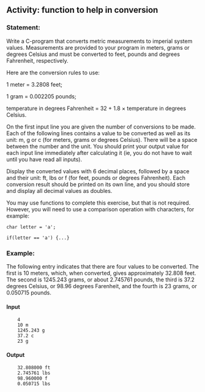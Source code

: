 ## Activity: function to help in conversion

### Statement:

Write a C-program that converts metric measurements to imperial system values. Measurements are provided to your program in meters, grams or degrees Celsius and must be converted to feet, pounds and degrees Fahrenheit, respectively.

Here are the conversion rules to use:

1 meter = 3.2808 feet;

1 gram = 0.002205 pounds;

temperature in degrees Fahrenheit = 32 + 1.8 × temperature in degrees Celsius.

On the first input line you are given the number of conversions to be made. Each of the following lines contains a value to be converted as well as its unit: m, g or c (for meters, grams or degrees Celsius). There will be a space between the number and the unit. You should print your output value for each input line immediately after calculating it (ie, you do not have to wait until you have read all inputs).

Display the converted values with 6 decimal places, followed by a space and their unit: ft, lbs or f (for feet, pounds or degrees Fahrenheit). Each conversion result should be printed on its own line, and you should store and display all decimal values as doubles.

You may use functions to complete this exercise, but that is not required. However, you will need to use a comparison operation with characters, for example:

    char letter = 'a';
    
    if(letter == 'a') {...}
    
### Example:

The following entry indicates that there are four values to be converted. The first is 10 meters, which, when converted, gives approximately 32.808 feet. The second is 1245.243 grams, or about 2.745761 pounds, the third is 37.2 degrees Celsius, or 98.96 degrees Farenheit, and the fourth is 23 grams, or 0.050715 pounds.

#### Input
        
        4
        10 m
        1245.243 g
        37.2 c
        23 g
        
#### Output
        
        32.808000 ft
        2.745761 lbs
        98.960000 f
        0.050715 lbs
